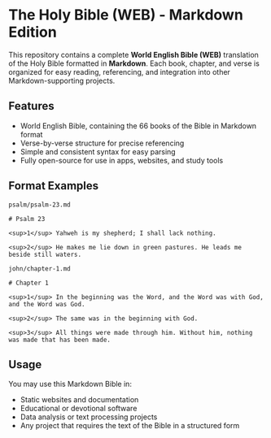 # The Holy Bible (WEB) - Markdown Edition

This repository contains a complete **World English Bible (WEB)** translation of the Holy Bible formatted in **Markdown**. Each book, chapter, and verse is organized for easy reading, referencing, and integration into other Markdown-supporting projects.

## Features

- World English Bible, containing the 66 books of the Bible in Markdown format  
- Verse-by-verse structure for precise referencing  
- Simple and consistent syntax for easy parsing  
- Fully open-source for use in apps, websites, and study tools  

## Format Examples

`psalm/psalm-23.md`
```
# Psalm 23

<sup>1</sup> Yahweh is my shepherd; I shall lack nothing.

<sup>2</sup> He makes me lie down in green pastures. He leads me beside still waters.
```

`john/chapter-1.md`
```
# Chapter 1

<sup>1</sup> In the beginning was the Word, and the Word was with God, and the Word was God.

<sup>2</sup> The same was in the beginning with God.

<sup>3</sup> All things were made through him. Without him, nothing was made that has been made. 
```

## Usage

You may use this Markdown Bible in:

- Static websites and documentation  
- Educational or devotional software  
- Data analysis or text processing projects  
- Any project that requires the text of the Bible in a structured form  

